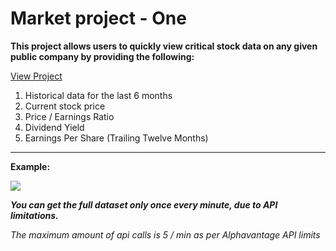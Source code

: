 # Market project - One

**This  project allows users to quickly view critical stock data on any given public company by providing the following:**

[View Project](https://dcf-01.github.io/MP-1/)	

1. Historical data for the last 6 months
2. Current stock price
3. Price / Earnings Ratio
4. Dividend Yield
5. Earnings Per Share (Trailing Twelve Months)
<hr />

**Example:**

<img src="https://i.imgur.com/bkbFCHi.png"/>

***You can get the full dataset only once every minute, due to API limitations.***

*The maximum amount of api calls is 5 / min as per Alphavantage API limits*


